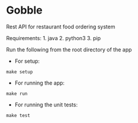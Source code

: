 # Gobble
Rest API for restaurant food ordering system


Requirements:
	1. java
	2. python3
	3. pip

Run the following from the root directory of the app

* For setup: 
```
make setup
```

* For running the app:
```
make run
```

* For running the unit tests:
```
make test
```
